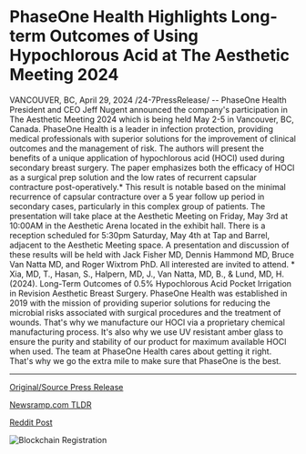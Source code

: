 # PhaseOne Health Highlights Long-term Outcomes of Using Hypochlorous Acid at The Aesthetic Meeting 2024

VANCOUVER, BC, April 29, 2024 /24-7PressRelease/ -- PhaseOne Health President and CEO Jeff Nugent announced the company's participation in The Aesthetic Meeting 2024 which is being held May 2-5 in Vancouver, BC, Canada. PhaseOne Health is a leader in infection protection, providing medical professionals with superior solutions for the improvement of clinical outcomes and the management of risk.  The authors will present the benefits of a unique application of hypochlorous acid (HOCl) used during secondary breast surgery. The paper emphasizes both the efficacy of HOCl as a surgical prep solution and the low rates of recurrent capsular contracture post-operatively.* This result is notable based on the minimal recurrence of capsular contracture over a 5 year follow up period in secondary cases, particularly in this complex group of patients. The presentation will take place at the Aesthetic Meeting on Friday, May 3rd at 10:00AM in the Aesthetic Arena located in the exhibit hall.  There is a reception scheduled for 5:30pm Saturday, May 4th at Tap and Barrel, adjacent to the Aesthetic Meeting space. A presentation and discussion of these results will be held with Jack Fisher MD, Dennis Hammond MD, Bruce Van Natta MD, and Roger Wixtrom PhD. All interested are invited to attend.   * Xia, MD, T., Hasan, S., Halpern, MD, J., Van Natta, MD, B., & Lund, MD, H. (2024). Long-Term Outcomes of 0.5% Hypochlorous Acid Pocket Irrigation in Revision Aesthetic Breast Surgery.  PhaseOne Health was established in 2019 with the mission of providing superior solutions for reducing the microbial risks associated with surgical procedures and the treatment of wounds. That's why we manufacture our HOCl via a proprietary chemical manufacturing process. It's also why we use UV resistant amber glass to ensure the purity and stability of our product for maximum available HOCl when used. The team at PhaseOne Health cares about getting it right. That's why we go the extra mile to make sure that PhaseOne is the best. 

---

[Original/Source Press Release](https://www.24-7pressrelease.com/press-release/510465/phaseone-health-highlights-long-term-outcomes-of-using-hypochlorous-acid-at-the-aesthetic-meeting-2024)
                    

[Newsramp.com TLDR](https://newsramp.com/curated-news/phaseone-health-to-present-innovative-hocl-application-at-the-aesthetic-meeting-2024/4b87f1d42c32512e693f4fab393b7c5c) 

 



[Reddit Post](https://www.reddit.com/r/HealthCareNewsInfo/comments/1cfss42/phaseone_health_to_present_innovative_hocl/) 



![Blockchain Registration](https://cdn.newsramp.app/24-7PressRelease/qrcode/244/29/taroirxx.webp)